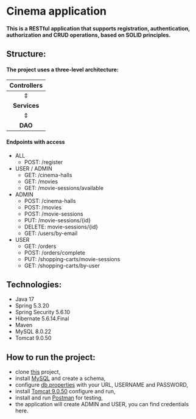 # Cinema application
#### This is a RESTful application that supports registration, authentication, authorization and CRUD operations, based on SOLID principles.
## Structure:
#### The project uses a three-level architecture:
| **Controllers** |
|:---------------:|
|        ⇕        |
|  **Services**   |
|        ⇕        |
|     **DAO**     |
#### Endpoints with access
- ALL
    - POST: /register
- USER / ADMIN
    - GET: /cinema-halls
    - GET: /movies
    - GET: /movie-sessions/available
- ADMIN
    - POST: /cinema-halls
    - POST: /movies
    - POST: /movie-sessions
    - PUT: /movie-sessions/{id}
    - DELETE: movie-sessions/{id}
    - GET: /users/by-email
- USER
    - GET: /orders
    - POST: /orders/complete
    - PUT: /shopping-carts/movie-sessions
    - GET: /shopping-carts/by-user
## Technologies:
* Java 17
* Spring 5.3.20
* Spring Security 5.6.10
* Hibernate 5.6.14.Final
* Maven
* MySQL 8.0.22
* Tomcat 9.0.50
## How to run the project:
* clone [this](https://github.com/Serhii-Prykhodko/cinema-app) project,
* install [MySQL](https://dev.mysql.com/downloads/installer/) and create a schema, 
* configure [db.properties](https://github.com/Serhii-Prykhodko/cinema-app/blob/main/src/main/resources/db.properties) with your URL, USERNAME and PASSWORD,
* install [Tomcat 9.0.50](https://archive.apache.org/dist/tomcat/tomcat-9/v9.0.50/bin/) configure and run,
* install and run [Postman](https://www.postman.com/downloads/) for testing,
* the application will create ADMIN and USER, you can find credentials here.


